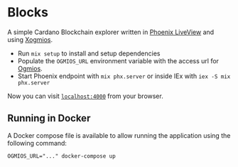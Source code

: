 # Blocks

A simple Cardano Blockchain explorer written in [Phoenix LiveView](https://www.phoenixframework.org/) and using [Xogmios](https://github.com/wowica/xogmios).

  * Run `mix setup` to install and setup dependencies
  * Populate the `OGMIOS_URL` environment variable with the access url for [Ogmios](https://ogmios.dev/).
  * Start Phoenix endpoint with `mix phx.server` or inside IEx with `iex -S mix phx.server`

Now you can visit [`localhost:4000`](http://localhost:4000) from your browser.

## Running in Docker

A Docker compose file is available to allow running the application using the following command:

```
OGMIOS_URL="..." docker-compose up
```